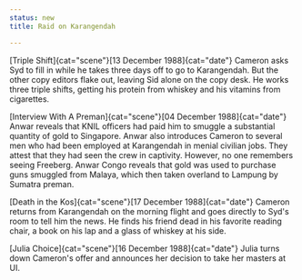```yaml
---
status: new
title: Raid on Karangendah

---
```

[Triple Shift]{cat="scene"}[13 December 1988]{cat="date"}  Cameron asks Syd to fill in while he takes three
days off to go to Karangendah. But the other copy editors flake out,
leaving Sid alone on the copy desk. He works three triple shifts,
getting his protein from whiskey and his vitamins from cigarettes.

[Interview With A Preman]{cat="scene"}[04 December 1988]{cat="date"}  Anwar reveals that KNIL officers had paid him to
smuggle a substantial quantity of gold to Singapore. Anwar also
introduces Cameron to several men who had been employed at Karangendah
in menial civilian jobs. They attest that they had seen the crew in
captivity. However, no one remembers seeing Freeberg. Anwar Congo
reveals that gold was used to purchase guns smuggled from Malaya, which
then taken overland to Lampung by Sumatra preman.

[Death in the Kos]{cat="scene"}[17 December 1988]{cat="date"}  Cameron returns from Karangendah on the morning
flight and goes directly to Syd's room to tell him the news. He finds
his friend dead in his favorite reading chair, a book on his lap and a
glass of whiskey at his side.

[Julia Choice]{cat="scene"}[16 December 1988]{cat="date"}  Julia turns down Cameron's offer and announces her decision to take her masters at UI.  